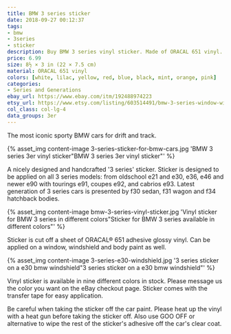 ```yaml
---
title: BMW 3 series sticker
date: 2018-09-27 00:12:37
tags:
- bmw
- 3series
- sticker
description: Buy BMW 3 series vinyl sticker. Made of ORACAL 651 vinyl. Available in different colors.
price: 6.99
size: 8½ × 3 in (22 × 7.5 cm)
material: ORACAL 651 vinyl
colors: [white, lilac, yellow, red, blue, black, mint, orange, pink]
categories:
- Series and Generations
ebay_url: https://www.ebay.com/itm/192488974223
etsy_url: https://www.etsy.com/listing/603514491/bmw-3-series-window-windshield-sticker
col_class: col-lg-4
data_groups: 3er
---
```


The most iconic sporty BMW cars for drift and track.

<!-- more -->
{% asset_img content-image 3-series-sticker-for-bmw-cars.jpg 'BMW 3 series 3er vinyl sticker"BMW 3 series 3er vinyl sticker"' %}

A nicely designed and handcrafted '3 series' sticker. Sticker is designed to be applied on all 3 series models: from oldschool e21 and e30, e36, e46 and newer e90 with tourings e91, coupes e92, and cabrios e93. Latest generation of 3 series cars is presented by f30 sedan, f31 wagon and f34 hatchback bodies.

{% asset_img content-image bmw-3-series-vinyl-sticker.jpg 'Vinyl sticker for BMW 3 series in different colors"Sticker for BMW 3 series available in different colors"' %}

Sticker is cut off a sheet of ORACAL® 651 adhesive glossy vinyl. Can be applied on a window, windshield and body paint as well.

{% asset_img content-image 3-series-e30-windshield.jpg '3 series sticker on a e30 bmw windshield"3 series sticker on a e30 bmw windshield"' %}

Vinyl sticker is available in nine different colors in stock. Please message us the color you want on the eBay checkout page. Sticker comes with the transfer tape for easy application.

Be careful when taking the sticker off the car paint. Please heat up the vinyl with a heat gun before taking the sticker off. Also use GOO OFF or alternative to wipe the rest of the sticker's adhesive off the car's clear coat.
